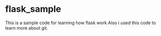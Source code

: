# flask_sample
This is a sample code for learning how flask work
Also i used this code to learn more about git.
